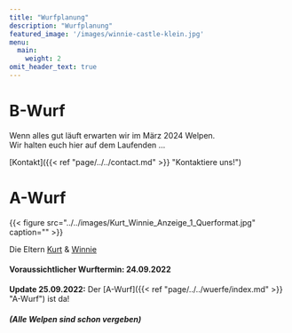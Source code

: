 ```yaml
---
title: "Wurfplanung"
description: "Wurfplanung"
featured_image: '/images/winnie-castle-klein.jpg'
menu:
  main:
    weight: 2
omit_header_text: true
---
```


# B-Wurf

Wenn alles gut läuft erwarten wir im März 2024 Welpen.  
Wir halten euch hier auf dem Laufenden ...

[Kontakt]({{< ref "page/../../contact.md" >}} "Kontaktiere uns!")

# A-Wurf

{{< figure src="../../images/Kurt_Winnie_Anzeige_1_Querformat.jpg" caption="" >}}  

Die Eltern [Kurt](https://de.working-dog.com/dogs-details/6743917/Kurt-von-den-Ellwanger-Bergen) & [Winnie](https://de.working-dog.com/dogs-details/7324943/Winnie-von-der-Bleichstrasse)

#### Voraussichtlicher Wurftermin: 24.09.2022

**Update 25.09.2022:** Der [A-Wurf]({{< ref "page/../../wuerfe/index.md" >}} "A-Wurf") ist da! 

#### *(Alle Welpen sind schon vergeben)*




